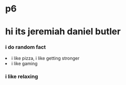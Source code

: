 # p6
<!DOCTYPE html>
<html lang="en">
<head>
    <meta charset="UTF-8">
    <meta name="viewport" content="width=device-width, initial-scale=1.0">
    <title>Document</title>
</head>
<body>
    <h1>hi its jeremiah daniel butler</h1>
    <h3> i do <b>random fact</b> </h3>
    <li> i like pizza, i like getting stronger</li>
    <li>i like gaming</li>
    <h3>i like relaxing</h3>
</body>
</html>
